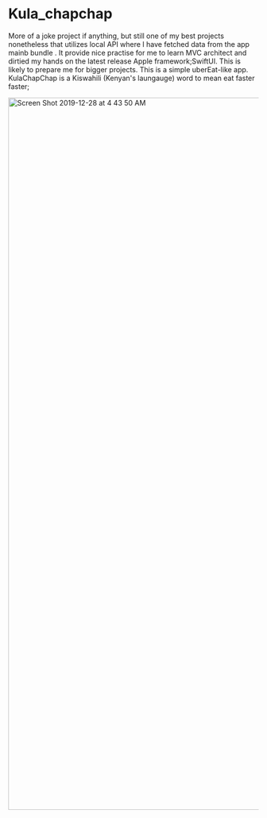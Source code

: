 # Kula_chapchap
More of a joke project if anything, but still one of my best projects nonetheless that utilizes local API where I have fetched data from the app mainb bundle  . It provide nice practise for me to learn MVC architect and dirtied my hands on the latest release Apple framework;SwiftUI. This is likely to prepare me for bigger projects.
This is a simple uberEat-like app. KulaChapChap is a Kiswahili (Kenyan's laungauge) word to mean eat faster faster; 


<img width="1435" alt="Screen Shot 2019-12-28 at 4 43 50 AM" src="https://user-images.githubusercontent.com/28717628/71541879-55ebb800-292d-11ea-88b8-fdd629eca69b.png">

